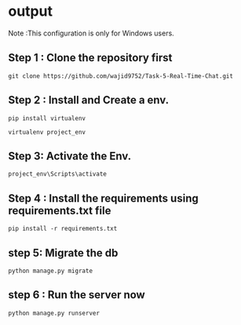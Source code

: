 

# output



Note :This configuration is only for Windows users.



## Step 1 : Clone the repository first

```
git clone https://github.com/wajid9752/Task-5-Real-Time-Chat.git
```


## Step 2 : Install and Create a env.


```
pip install virtualenv 
```

```
virtualenv project_env
```

## Step 3: Activate the Env.

```
project_env\Scripts\activate
```

## Step 4 : Install the requirements using requirements.txt file

```
pip install -r requirements.txt
```

## step 5: Migrate the db 

```
python manage.py migrate
```


## step 6 : Run the server now 
```
python manage.py runserver
```